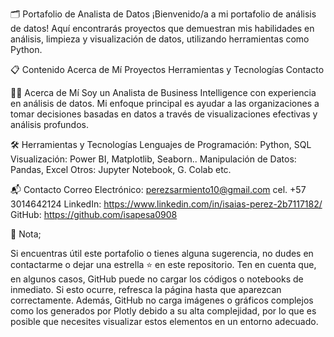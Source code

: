 🗂️ Portafolio de Analista de Datos
¡Bienvenido/a a mi portafolio de análisis de datos! Aquí encontrarás proyectos que demuestran mis habilidades en análisis, limpieza y visualización de datos, utilizando herramientas como Python.

📋 Contenido
Acerca de Mí
Proyectos
Herramientas y Tecnologías
Contacto

👨‍💻 Acerca de Mí
Soy un Analista de Business Intelligence con experiencia en análisis  de datos. Mi enfoque principal es ayudar a las organizaciones a tomar decisiones basadas en datos a través de visualizaciones efectivas y análisis profundos.

🛠️ Herramientas y Tecnologías
Lenguajes de Programación: Python, SQL
Visualización: Power BI, Matplotlib, Seaborn..
Manipulación de Datos: Pandas, Excel
Otros: Jupyter Notebook, G. Colab
etc.

📬 Contacto
Correo Electrónico: perezsarmiento10@gmail.com 
cel. +57 3014642124
LinkedIn: https://www.linkedin.com/in/isaias-perez-2b7117182/
GitHub: https://github.com/isapesa0908

🌟 Nota;

Si encuentras útil este portafolio o tienes alguna sugerencia, no dudes en contactarme o dejar una estrella ⭐
en este repositorio. Ten en cuenta que, en algunos casos, GitHub puede no cargar los códigos o notebooks de inmediato. Si esto ocurre, refresca la página hasta que aparezcan correctamente. Además, GitHub no carga imágenes o gráficos complejos como los generados por Plotly debido a su alta complejidad, por lo que es posible que necesites visualizar estos elementos en un entorno adecuado.


